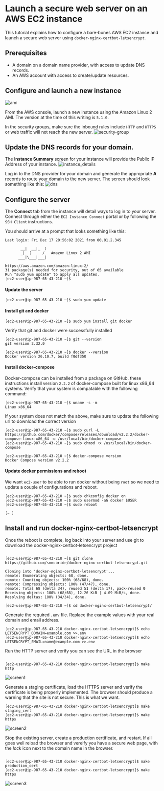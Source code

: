 # Launch a secure web server on an AWS EC2 instance 

This tutorial explains how to configure a bare-bones AWS EC2 instance and 
launch a secure web server using `docker-nginx-certbot-letsencrypt`.

## Prerequisites
* A domain on a domain name provider, with access to update DNS records.
* An AWS account with access to create/update resources.

## Configure and launch a new instance 
![ami](https://user-images.githubusercontent.com/2528364/146795933-59838d8b-1390-4b4d-9d48-eb8687b63ebc.png)

From the AWS console, launch a new instance using the Amazon Linux 2 AMI. The 
version at the time of this writing is `5.1.0`.

In the security groups, make sure the inbound rules include `HTTP` and `HTTPS`
or web traffic will not reach the new server.
![security-group](https://user-images.githubusercontent.com/2528364/146796376-4f457356-6b0a-48c2-9e5c-cccbc7e61bee.png)


## Update the DNS records for your domain.

The **Instance Summary** screen for your instance will provide the Public IP 
Address of your instance.
![instance_details](https://user-images.githubusercontent.com/2528364/146796049-72824d72-569f-41ef-a4b3-b69c2662bb1f.png)

Log in to the DNS provider for your domain and generate the appropriate **A** 
records to route your domain to the new server. The screen should look something
like this:
![dns](https://user-images.githubusercontent.com/2528364/146795984-55f43649-1c15-42d9-9c6a-c5e737c29712.png)

## Configure the server

The **Connect** tab from the instance will detail ways to log in to your server. 
Connect through either the `EC2 Instance Connect` portal or by following the 
`SSH Client` instructions.

You should arrive at a prompt that looks something like this:

```shell
Last login: Fri Dec 17 20:56:02 2021 from 00.01.2.345

       __|  __|_  )
       _|  (     /   Amazon Linux 2 AMI
      ___|\___|___|

https://aws.amazon.com/amazon-linux-2/
31 package(s) needed for security, out of 65 available
Run "sudo yum update" to apply all updates.
[ec2-user@ip-987-65-43-210 ~]$
```

#### Update the server

```shell
[ec2-user@ip-987-65-43-210 ~]$ sudo yum update
```

#### Install git and docker

```shell
[ec2-user@ip-987-65-43-210 ~]$ sudo yum install git docker
```

Verify that git and docker were successfully installed

```shell
[ec2-user@ip-987-65-43-210 ~]$ git --version
git version 2.32.0

[ec2-user@ip-987-65-43-210 ~]$ docker --version
Docker version 20.10.7, build f0df350
```

#### Install docker-compose
Docker-compose can be installed from a package on GitHub. these instructions 
install version `2.2.2` of docker-compose built for linux x86_64 systems. Verify
that your system is compatable with the following command:

```shell
[ec2-user@ip-987-65-43-210 ~]$ uname -s -m
Linux x86_64
```

If your system does not match the above, make sure to update the following url 
to download the correct version

```shell
[ec2-user@ip-987-65-43-210 ~]$ sudo curl -L https://github.com/docker/compose/releases/download/v2.2.2/docker-compose-linux-x86_64 -o /usr/local/bin/docker-compose
[ec2-user@ip-987-65-43-210 ~]$ sudo chmod +x /usr/local/bin/docker-compose

[ec2-user@ip-987-65-43-210 ~]$ docker-compose version
Docker Compose version v2.2.2
```

#### Update docker permissions and reboot
We want `ec2-user` to be able to run docker without being `root` so we need to 
update a couple of configurations and reboot.

```shell
[ec2-user@ip-987-65-43-210 ~]$ sudo chkconfig docker on
[ec2-user@ip-987-65-43-210 ~]$ sudo usermod -aG docker $USER
[ec2-user@ip-987-65-43-210 ~]$ sudo reboot

[~ ]
```

## Install and run docker-nginx-certbot-letsencrypt
Once the reboot is complete, log back into your server and use git to download 
the docker-nginx-certbot-letsencrypt project

```shell

[ec2-user@ip-987-65-43-210 ~]$ git clone https://github.com/smmcbride/docker-nginx-certbot-letsencrypt.git

Cloning into 'docker-nginx-certbot-letsencrypt'...
remote: Enumerating objects: 68, done.
remote: Counting objects: 100% (68/68), done.
remote: Compressing objects: 100% (47/47), done.
remote: Total 68 (delta 34), reused 51 (delta 17), pack-reused 0
Receiving objects: 100% (68/68), 12.26 KiB | 4.09 MiB/s, done.
Resolving deltas: 100% (34/34), done.

[ec2-user@ip-987-65-43-210 ~]$ cd docker-nginx-certbot-letsencrypt/
```

Generate the required `.env` file. Replace the example values with your real 
domain and email address.

```shell
[ec2-user@ip-987-65-43-210 docker-nginx-certbot-letsencrypt]$ echo LETSENCRYPT_DOMAIN=example.com >>.env
[ec2-user@ip-987-65-43-210 docker-nginx-certbot-letsencrypt]$ echo LETSENCRYPT_EMAIL=name@example.com >>.env

```

Run the HTTP server and verify you can see the URL in the browser

```shell

[ec2-user@ip-987-65-43-210 docker-nginx-certbot-letsencrypt]$ make http
```

![screen1](https://user-images.githubusercontent.com/2528364/146796147-25f6cff7-7df7-4399-a570-92dca62715d2.png)

Generate a staging certificate, load the HTTPS server and verify the
certificate is being properly implemented. The browser should produce a warning 
that the site is not secure. This is what we want.

```shell
[ec2-user@ip-987-65-43-210 docker-nginx-certbot-letsencrypt]$ make staging_cert
[ec2-user@ip-987-65-43-210 docker-nginx-certbot-letsencrypt]$ make https
```

![screen2](https://user-images.githubusercontent.com/2528364/146796294-a614af7c-37b0-42b6-a056-f33b6a03ba2f.png)

Stop the existing server, create a production certificate, and restart.  If all 
goes well reload the browser and vereify you have a secure web page, with the 
_lock_ icon next to the domain name in the browser.

```shell

[ec2-user@ip-987-65-43-210 docker-nginx-certbot-letsencrypt]$ make production_cert
[ec2-user@ip-987-65-43-210 docker-nginx-certbot-letsencrypt]$ make https
```

![screen3](https://user-images.githubusercontent.com/2528364/146796352-6e709ee2-213e-419f-b380-a65e5b8e4bb0.png)
